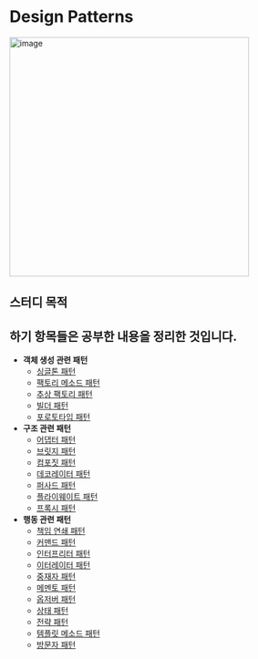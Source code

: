 # Design Patterns
<img width="420" alt="image" src="https://github.com/HJC96/DesignPatterns/assets/87226129/a9601916-877f-46be-b79d-b05c6319c201">

## 스터디 목적


하기 항목들은 공부한 내용을 정리한 것입니다.
---
- **객체 생성 관련 패턴**
    - [싱글톤 패턴](https://github.com/HJC96/DesignPatterns/blob/main/List/%EC%8B%B1%EA%B8%80%ED%86%A4.md)
    - [팩토리 메소드 패턴](https://github.com/HJC96/DesignPatterns/blob/main/List/%ED%8C%A9%ED%86%A0%EB%A6%AC%20%EB%A9%94%EC%86%8C%EB%93%9C.md)
    - [추상 팩토리 패턴]()
    - [빌더 패턴](https://github.com/HJC96/DesignPatterns/blob/main/List/%EB%B9%8C%EB%8D%94%20%ED%8C%A8%ED%84%B4.md)
    - [포로토타입 패턴](https://github.com/HJC96/DesignPatterns/blob/main/List/%ED%94%84%EB%A1%9C%ED%86%A0%ED%83%80%EC%9E%85.md)
- **구조 관련 패턴**
    - [어댑터 패턴](https://github.com/HJC96/DesignPatterns/blob/main/List/%EC%96%B4%EB%8C%91%ED%84%B0%20%ED%8C%A8%ED%84%B4.md)
    - [브릿지 패턴](https://github.com/HJC96/DesignPatterns/blob/main/List/%EB%B8%8C%EB%A6%BF%EC%A7%80%20%ED%8C%A8%ED%84%B4.md)
    - [컴포짓 패턴](https://github.com/HJC96/DesignPatterns/blob/main/List/%EC%BB%B4%ED%8F%AC%EC%A7%93%20%ED%8C%A8%ED%84%B4.md)
    - [데코레이터 패턴]()
    - [퍼사드 패턴]()
    - [플라이웨이트 패턴]()
    - [프록시 패턴]()
- **행동 관련 패턴**
    - [책임 연쇄 패턴]()
    - [커맨드 패턴]()
    - [인터프리터 패턴]()
    - [이터레이터 패턴]()
    - [중재자 패턴]()
    - [메멘토 패턴]()
    - [옵저버 패턴]()
    - [상태 패턴]()
    - [전략 패턴]()
    - [템플릿 메소드 패턴]()
    - [방문자 패턴]()
